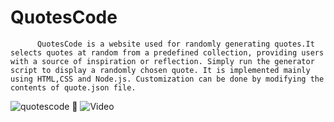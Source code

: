 # QuotesCode
          QuotesCode is a website used for randomly generating quotes.It selects quotes at random from a predefined collection, providing users with a source of inspiration or reflection. Simply run the generator script to display a randomly chosen quote. It is implemented mainly using HTML,CSS and Node.js. Customization can be done by modifying the contents of quote.json file. 
![quotescode](https://github.com/Psychic-Heart/Tink-Her-Hack/assets/96990230/3452f8ad-1676-4a77-96ba-9293927f3eca)
🔗 ![Video](https://www.loom.com/share/0b808e60bdbf4392b406efedd985bb07)
